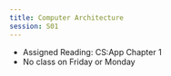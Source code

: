 ```yaml
---
title: Computer Architecture
session: S01
---
```


* Assigned Reading: CS:App Chapter 1
* No class on Friday or Monday
